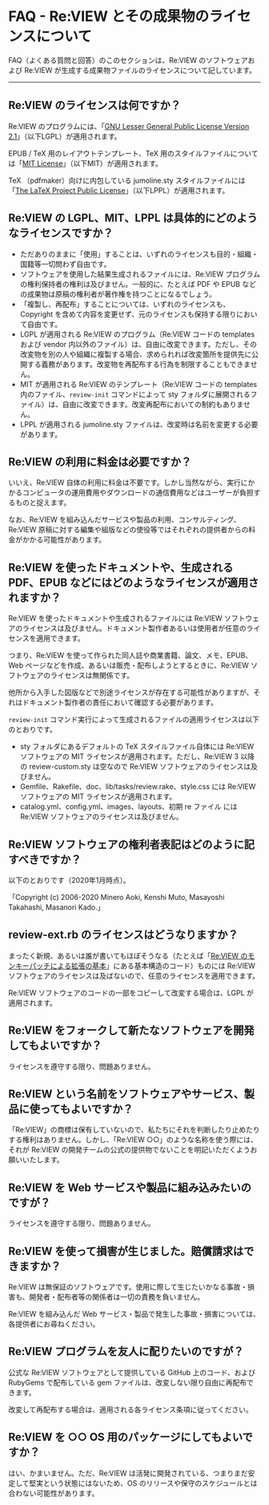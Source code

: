 # FAQ - Re:VIEW とその成果物のライセンスについて

FAQ（よくある質問と回答）のこのセクションは、Re:VIEW のソフトウェアおよび Re:VIEW が生成する成果物ファイルのライセンスについて記しています。

----

## Re:VIEW のライセンスは何ですか？

Re:VIEW のプログラムには、「[GNU Lesser General Public License Version 2.1](https://raw.githubusercontent.com/kmuto/review/master/COPYING)」（以下LGPL）が適用されます。

EPUB / TeX 用のレイアウトテンプレート、TeX 用のスタイルファイルについては「[MIT License](https://raw.githubusercontent.com/kmuto/review/master/templates/LICENSE)」（以下MIT）が適用されます。

TeX （pdfmaker）向けに内包している jumoline.sty スタイルファイルには「[The LaTeX Project Public License](https://raw.githubusercontent.com/kmuto/review/master/vendor/jumoline/lppl.txt)」（以下LPPL）が適用されます。

## Re:VIEW の LGPL、MIT、LPPL は具体的にどのようなライセンスですか？

- ただありのままに「使用」することは、いずれのライセンスも目的・組織・国籍等一切問わず自由です。
- ソフトウェアを使用した結果生成されるファイルには、Re:VIEW プログラムの権利保持者の権利は及びません。一般的に、たとえば PDF や EPUB などの成果物は原稿の権利者が著作権を持つことになるでしょう。
- 「複製し、再配布」することについては、いずれのライセンスも、Copyright を含めて内容を変更せず、元のライセンスも保持する限りにおいて自由です。
- LGPL が適用される Re:VIEW のプログラム（Re:VIEW コードの templates および vendor 内以外のファイル）は、自由に改変できます。ただし、その改変物を別の人や組織に複製する場合、求められれば改変箇所を提供先に公開する義務があります。改変物を再配布する行為を制限することもできません。
- MIT が適用される Re:VIEW のテンプレート（Re:VIEW コードの templates 内のファイル、`review-init` コマンドによって sty フォルダに展開されるファイル）は、自由に改変できます。改変再配布においての制約もありません。
- LPPL が適用される jumoline.sty ファイルは、改変時は名前を変更する必要があります。

## Re:VIEW の利用に料金は必要ですか？

いいえ、Re:VIEW 自体の利用に料金は不要です。しかし当然ながら、実行にかかるコンピュータの運用費用やダウンロードの通信費用などはユーザーが負担するものと捉えます。

なお、Re:VIEW を組み込んだサービスや製品の利用、コンサルティング、Re:VIEW 原稿に対する編集や組版などの使役等ではそれぞれの提供者からの料金がかかる可能性があります。

## Re:VIEW を使ったドキュメントや、生成される PDF、EPUB などにはどのようなライセンスが適用されますか？

Re:VIEW を使ったドキュメントや生成されるファイルには Re:VIEW ソフトウェアのライセンスは及びません。ドキュメント製作者あるいは使用者が任意のライセンスを適用できます。

つまり、Re:VIEW を使って作られた同人誌や商業書籍、論文、メモ、EPUB、Web ページなどを作成、あるいは販売・配布しようとするときに、Re:VIEW ソフトウェアのライセンスは無関係です。

他所から入手した図版などで別途ライセンスが存在する可能性がありますが、それはドキュメント製作者の責任において確認する必要があります。

`review-init` コマンド実行によって生成されるファイルの適用ライセンスは以下のとおりです。

- sty フォルダにあるデフォルトの TeX スタイルファイル自体には Re:VIEW ソフトウェアの MIT ライセンスが適用されます。ただし、Re:VIEW 3 以降の review-custom.sty は空なので Re:VIEW ソフトウェアのライセンスは及びません。
- Gemfile、Rakefile、doc、lib/tasks/review.rake、style.css には Re:VIEW ソフトウェアの MIT ライセンスが適用されます。
- catalog.yml、config.yml、images、layouts、初期 re ファイル には Re:VIEW ソフトウェアのライセンスは及びません。

## Re:VIEW ソフトウェアの権利者表記はどのように記すべきですか？

以下のとおりです（2020年1月時点）。

「Copyright (c) 2006-2020 Minero Aoki, Kenshi Muto, Masayoshi Takahashi, Masanori Kado.」

## review-ext.rb のライセンスはどうなりますか？

まったく新規、あるいは誰が書いてもほぼそうなる（たとえば「[Re:VIEW のモンキーパッチによる拡張の基本](../reviewext/review-ext-basic.html)」にある基本構造のコード）ものには Re:VIEW ソフトウェアのライセンスは及ばないので、任意のライセンスを適用できます。

Re:VIEW ソフトウェアのコードの一部をコピーして改変する場合は、LGPL が適用されます。

## Re:VIEW をフォークして新たなソフトウェアを開発してもよいですか？

ライセンスを遵守する限り、問題ありません。

## Re:VIEW という名前をソフトウェアやサービス、製品に使ってもよいですか？

「Re:VIEW」の商標は保有していないので、私たちにそれを判断したり止めたりする権利はありません。しかし、「Re:VIEW ○○」のような名称を使う際には、それが Re:VIEW の開発チームの公式の提供物でないことを明記いただくようお願いいたします。

## Re:VIEW を Web サービスや製品に組み込みたいのですが？

ライセンスを遵守する限り、問題ありません。

## Re:VIEW を使って損害が生じました。賠償請求はできますか？

Re:VIEW は無保証のソフトウェアです。使用に際して生じたいかなる事故・損害も、開発者・配布者等の関係者は一切の責務を負いません。

Re:VIEW を組み込んだ Web サービス・製品で発生した事故・損害については、各提供者にお尋ねください。

## Re:VIEW プログラムを友人に配りたいのですが？

公式な Re:VIEW ソフトウェアとして提供している GitHub 上のコード、および RubyGems で配布している gem ファイルは、改変しない限り自由に再配布できます。

改変して再配布する場合は、適用される各ライセンス条項に従ってください。

## Re:VIEW を ○○ OS 用のパッケージにしてもよいですか？

はい、かまいません。ただ、Re:VIEW は活発に開発されている、つまりまだ安定して堅実という状態にはないため、OS のリリースや保守のスケジュールとは合わない可能性があります。
